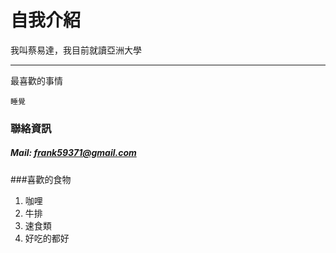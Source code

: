 # 自我介紹
我叫蔡易達，我目前就讀亞洲大學
***
最喜歡的事情
```
睡覺
```
### 聯絡資訊

##### Mail: [frank59371@gmail.com](mailto:frank59371@gmail.com)
###喜歡的食物
1. 咖哩
2. 牛排
3. 速食類
4. 好吃的都好

